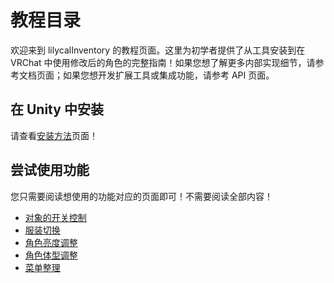 # 教程目录

欢迎来到 lilycalInventory 的教程页面。这里为初学者提供了从工具安装到在 VRChat 中使用修改后的角色的完整指南！如果您想了解更多内部实现细节，请参考文档页面；如果您想开发扩展工具或集成功能，请参考 API 页面。

## 在 Unity 中安装

请查看[安装方法](install)页面！

## 尝试使用功能

您只需要阅读想使用的功能对应的页面即可！不需要阅读全部内容！

<div class="table-of-contents">
    <ul>
    <li><a href="./toggle">对象的开关控制</a></li>
    <li><a href="./costume">服装切换</a></li>
    <li><a href="./lightchanger">角色亮度调整</a></li>
    <li><a href="./morph">角色体型调整</a></li>
    <li><a href="./menu">菜单整理</a></li>
    </ul>
</div> 